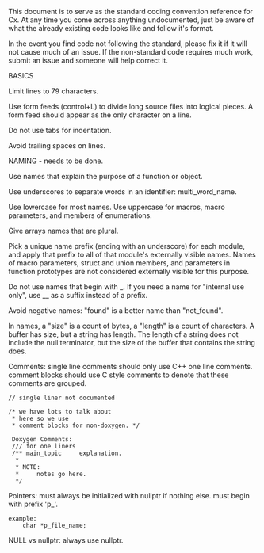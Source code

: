 This document is to serve as the standard coding convention reference for Cx.
At any time you come across anything undocumented, just be aware of what the
already existing code looks like and follow it's format.

In the event you find code not following the standard, please fix it if it
will not cause much of an issue. If the non-standard code requires much work,
submit an issue and someone will help correct it.

BASICS

  Limit lines to 79 characters.

  Use form feeds (control+L) to divide long source files into logical
  pieces.  A form feed should appear as the only character on a line.

  Do not use tabs for indentation.

  Avoid trailing spaces on lines.

NAMING - needs to be done.

  Use names that explain the purpose of a function or object.

  Use underscores to separate words in an identifier: multi_word_name. 

  Use lowercase for most names.  Use uppercase for macros, macro
parameters, and members of enumerations.

  Give arrays names that are plural.

  Pick a unique name prefix (ending with an underscore) for each
module, and apply that prefix to all of that module's externally
visible names.  Names of macro parameters, struct and union members,
and parameters in function prototypes are not considered externally
visible for this purpose.

  Do not use names that begin with _.  If you need a name for
"internal use only", use __ as a suffix instead of a prefix.

  Avoid negative names: "found" is a better name than "not_found".

  In names, a "size" is a count of bytes, a "length" is a count of
characters.  A buffer has size, but a string has length.  The length
of a string does not include the null terminator, but the size of the
buffer that contains the string does.

Comments:
    single line comments should only use C++ one line comments.
    comment blocks should use C style comments to denote that these comments
    are grouped.

    // single liner not documented

    /* we have lots to talk about
     * here so we use
     * comment blocks for non-doxygen. */

     Doxygen Comments:
     /// for one liners
     /** main_topic     explanation.
      *
      * NOTE:
      *     notes go here.
      */

Pointers:
    must always be initialized with nullptr if nothing else.
    must begin with prefix 'p_'.

    example:
        char *p_file_name;

NULL vs nullptr:
    always use nullptr.
   